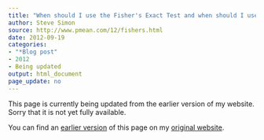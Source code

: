 ```yaml
---
title: "When should I use the Fisher's Exact Test and when should I use the Chi-Square Test"
author: Steve Simon
source: http://www.pmean.com/12/fishers.html
date: 2012-09-19
categories:
- "*Blog post"
- 2012
- Being updated
output: html_document
page_update: no
---
```


This page is currently being updated from the earlier version of my website. Sorry that it is not yet fully available.

<!---More--->

You can find an [earlier version][sim1] of this page on my [original website][sim2].

[sim1]: http://www.pmean.com/12/fishers.html
[sim2]: http://www.pmean.com/original_site.html
